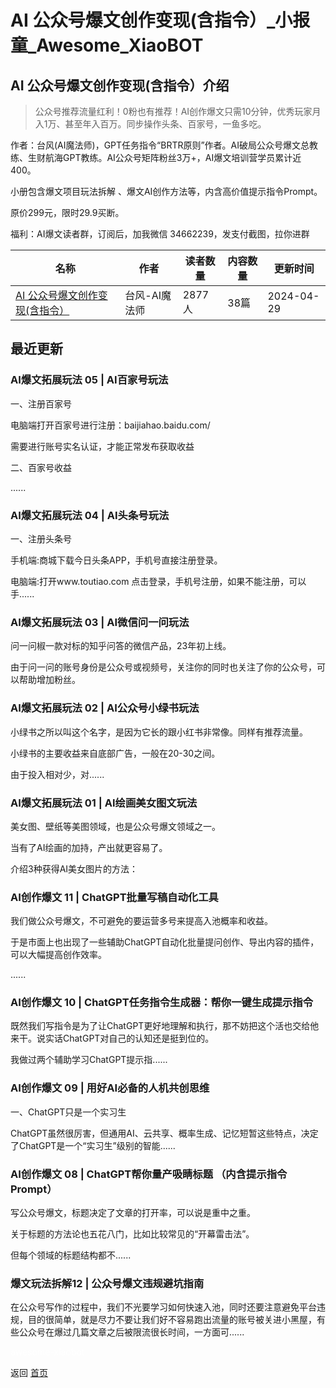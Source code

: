 # AI 公众号爆文创作变现(含指令）_小报童_Awesome_XiaoBOT

## AI 公众号爆文创作变现(含指令）介绍
> 公众号推荐流量红利！0粉也有推荐！AI创作爆文只需10分钟，优秀玩家月入1万、甚至年入百万。同步操作头条、百家号，一鱼多吃。    
    
作者：台风(AI魔法师)，GPT任务指令“BRTR原则”作者。AI破局公众号爆文总教练、生财航海GPT教练。AI公众号矩阵粉丝3万+，AI爆文培训营学员累计近400。    
    
小册包含爆文项目玩法拆解 、爆文AI创作方法等，内含高价值提示指令Prompt。    
    
原价299元，限时29.9买断。    
    
福利：AI爆文读者群，订阅后，加我微信 34662239，发支付截图，拉你进群  
  


|名称|作者|读者数量|内容数量|更新时间|
|---|---|---|---|---|
|[AI 公众号爆文创作变现(含指令）](https://xiaobot.net/p/baowen?refer=0b133df9-27dc-423b-8101-639049001c13)|台风-AI魔法师|2877人|38篇|2024-04-29|

## 最近更新
### AI爆文拓展玩法 05 | AI百家号玩法

一、注册百家号

电脑端打开百家号进行注册：baijiahao.baidu.com/

需要进行账号实名认证，才能正常发布获取收益

二、百家号收益

......

### AI爆文拓展玩法 04 | AI头条号玩法

一、注册头条号

手机端:商城下载今日头条APP，手机号直接注册登录。

电脑端:打开www.toutiao.com 点击登录，手机号注册，如果不能注册，可以手......

### AI爆文拓展玩法 03 | AI微信问一问玩法

问一问椒一款对标的知乎问答的微信产品，23年初上线。

由于问一问的账号身份是公众号或视频号，关注你的同时也关注了你的公众号，可以帮助增加粉丝。

### AI爆文拓展玩法 02 | AI公众号小绿书玩法

小绿书之所以叫这个名字，是因为它长的跟小红书非常像。同样有推荐流量。

小绿书的主要收益来自底部广告，一般在20-30之间。

由于投入相对少，对......

### AI爆文拓展玩法 01 | AI绘画美女图文玩法

美女图、壁纸等美图领域，也是公众号爆文领域之一。

当有了AI绘画的加持，产出就更容易了。

介绍3种获得AI美女图片的方法：

### AI创作爆文 11 | ChatGPT批量写稿自动化工具

我们做公众号爆文，不可避免的要运营多号来提高入池概率和收益。

于是市面上也出现了一些辅助ChatGPT自动化批量提问创作、导出内容的插件，可以大幅提高创作效率。

......

### AI创作爆文 10 | ChatGPT任务指令生成器：帮你一键生成提示指令

既然我们写指令是为了让ChatGPT更好地理解和执行，那不妨把这个活也交给他来干。说实话ChatGPT对自己的认知还是挺到位的。

我做过两个辅助学习ChatGPT提示指......

### AI创作爆文 09 | 用好AI必备的人机共创思维

一、ChatGPT只是一个实习生

ChatGPT虽然很厉害，但通用AI、云共享、概率生成、记忆短暂这些特点，决定了ChatGPT是一个“实习生”级别的智能......

### AI创作爆文 08 | ChatGPT帮你量产吸睛标题 （内含提示指令Prompt）

写公众号爆文，标题决定了文章的打开率，可以说是重中之重。

关于标题的方法论也五花八门，比如比较常见的“开幕雷击法”。

但每个领域的标题结构都不......

### 爆文玩法拆解12 | 公众号爆文违规避坑指南

在公众号写作的过程中，我们不光要学习如何快速入池，同时还要注意避免平台违规，目的很简单，就是尽力不要让我们好不容易跑出流量的账号被关进小黑屋，有些公众号在爆过几篇文章之后被限流很长时间，一方面可......


<a href="https://github.com/Reno9527/awesome-xiaobot" style="color: white; text-decoration: none;">awesome-xiaobot</a>

返回 [首页](../README.md)
